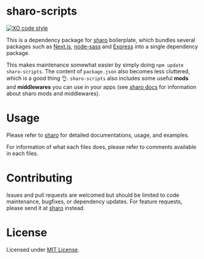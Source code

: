 # sharo-scripts

[![XO code style](https://img.shields.io/badge/code_style-XO-5ed9c7.svg)](https://github.com/xojs/xo)

This is a dependency package for [sharo][sharo] boilerplate, which bundles several packages such as [Next.js][next], [node-sass][node-sass] and [Express][express] into a single dependency package.

This makes maintenance somewhat easier by simply doing `npm update sharo-scripts`. The content of `package.json` also becomes less cluttered, which is a good thing 👌. `sharo-scripts` also includes some useful **mods** and **middlewares** you can use in your apps (see [sharo docs][sharo] for information about sharo mods and middlewares).

# Usage

Please refer to [sharo][sharo] for detailed documentations, usage, and examples.

For information of what each files does, please refer to comments available in each files.

# Contributing

Issues and pull requests are welcomed but should be limited to code maintenance, bugfixes, or dependency updates. For feature requests, please send it at [sharo][sharo] instead.

# License

Licensed under [MIT License][license].

[express]: http://expressjs.com/
[next]: https://nextjs.org/docs
[node-sass]: https://www.npmjs.com/package/node-sass
[sharo]: https://github.com/tkesgar/sharo
[license]: https://github.com/tkesgar/sharo-scripts/blob/master/LICENSE
